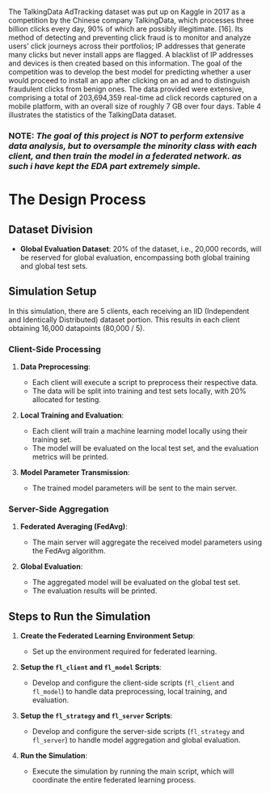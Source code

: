 The TalkingData AdTracking dataset was put up on Kaggle in 2017 as a competition by the Chinese company TalkingData, which processes three billion clicks every day, 90% of which are possibly illegitimate. [16]. Its method of detecting and preventing click fraud is to monitor and analyze users’ click journeys across their portfolios; IP addresses that generate many clicks but never install apps are flagged. A blacklist of IP addresses and devices is then created based on this information. The goal of the competition was to develop the best model for predicting whether a user would proceed to install an app after clicking on an ad and to distinguish fraudulent clicks from benign ones. The data provided were extensive, comprising a total of 203,694,359 real-time ad click records captured on a mobile platform, with an overall size of roughly 7 GB over four days. Table 4 illustrates the statistics of the TalkingData dataset.

### NOTE: <i>The goal of this project is NOT to perform extensive data analysis, but to oversample the minority class with each client, and then train the model in a federated network. as such i have kept the EDA part extremely simple.</i>

# The Design Process

## Dataset Division

- **Global Evaluation Dataset**: 20% of the dataset, i.e., 20,000 records, will be reserved for global evaluation, encompassing both global training and global test sets.

## Simulation Setup

In this simulation, there are 5 clients, each receiving an IID (Independent and Identically Distributed) dataset portion. This results in each client obtaining 16,000 datapoints (80,000 / 5).

### Client-Side Processing

1. **Data Preprocessing**:
   - Each client will execute a script to preprocess their respective data.
   - The data will be split into training and test sets locally, with 20% allocated for testing.

2. **Local Training and Evaluation**:
   - Each client will train a machine learning model locally using their training set.
   - The model will be evaluated on the local test set, and the evaluation metrics will be printed.

3. **Model Parameter Transmission**:
   - The trained model parameters will be sent to the main server.

### Server-Side Aggregation

1. **Federated Averaging (FedAvg)**:
   - The main server will aggregate the received model parameters using the FedAvg algorithm.

2. **Global Evaluation**:
   - The aggregated model will be evaluated on the global test set.
   - The evaluation results will be printed.

## Steps to Run the Simulation

1. **Create the Federated Learning Environment Setup**:
   - Set up the environment required for federated learning.

2. **Setup the `fl_client` and `fl_model` Scripts**:
   - Develop and configure the client-side scripts (`fl_client` and `fl_model`) to handle data preprocessing, local training, and evaluation.

3. **Setup the `fl_strategy` and `fl_server` Scripts**:
   - Develop and configure the server-side scripts (`fl_strategy` and `fl_server`) to handle model aggregation and global evaluation.

4. **Run the Simulation**:
   - Execute the simulation by running the main script, which will coordinate the entire federated learning process.

